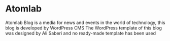 # Atomlab
Atomlab Blog is a media for news and events in the world of technology, this blog is developed by WordPress CMS The WordPress template of this blog was designed by Ali Saberi and no ready-made template has been used

